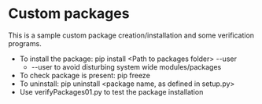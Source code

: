 # Custom packages

This is a sample custom package creation/installation and some verification programs.

* To install the package: pip install \<Path to packages folder\> --user
    - --user to avoid disturbing system wide modules/packages
* To check package is present: pip freeze
* To uninstall: pip uninstall <package name, as defined in setup.py>
* Use verifyPackages01.py to test the package installation



